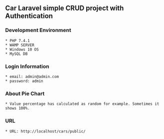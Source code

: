 ## **Car Laravel simple CRUD project with Authentication**

### Development Environment
    * PHP 7.4.1
    * WAMP SERVER
    * Windows 10 OS
    * MySQL DB
### Login Information
    * email: admin@admin.com
    * password: admin
### About Pie Chart
    * Value percentage has calculated as random for example. Sometimes it shows 100%.
### URL
    * URL: http://localhost/cars/public/
### 
    
    
    
